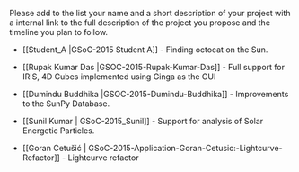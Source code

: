 Please add to the list your name and a short description of your project with a internal link 
to the full description of the project you propose and the timeline you plan to follow.
* [[Student_A |GSoC-2015  Student A]] - Finding octocat on the Sun.

* [[Rupak Kumar Das |GSOC-2015-Rupak-Kumar-Das]] - Full support for IRIS, 4D Cubes implemented using Ginga as the GUI

* [[Dumindu Buddhika |GSOC-2015-Dumindu-Buddhika]] - Improvements to the SunPy Database.

* [[Sunil Kumar | GSoC-2015_Sunil]] - Support for analysis of Solar Energetic Particles.

* [[Goran Cetušić | GSoC-2015-Application-Goran-Cetusic:-Lightcurve-Refactor]] - Lightcurve refactor
